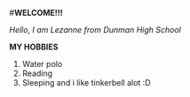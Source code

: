 #**WELCOME!!!**

_Hello, I am Lezanne from Dunman High School_

**MY HOBBIES**
1. Water polo
1. Reading
1. Sleeping
and i like tinkerbell alot :D


